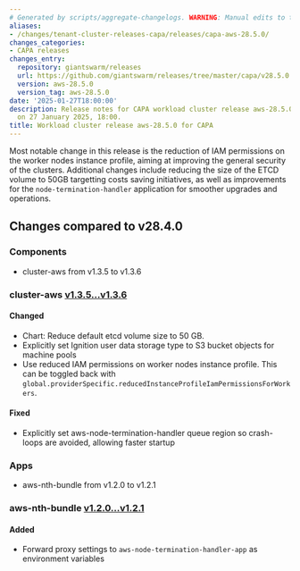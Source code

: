 ```yaml
---
# Generated by scripts/aggregate-changelogs. WARNING: Manual edits to this files will be overwritten.
aliases:
- /changes/tenant-cluster-releases-capa/releases/capa-aws-28.5.0/
changes_categories:
- CAPA releases
changes_entry:
  repository: giantswarm/releases
  url: https://github.com/giantswarm/releases/tree/master/capa/v28.5.0
  version: aws-28.5.0
  version_tag: aws-28.5.0
date: '2025-01-27T18:00:00'
description: Release notes for CAPA workload cluster release aws-28.5.0, published
  on 27 January 2025, 18:00.
title: Workload cluster release aws-28.5.0 for CAPA
---
```


Most notable change in this release is the reduction of IAM permissions on the worker nodes instance profile, aiming at improving the general security of the clusters. Additional changes include reducing the size of the ETCD volume to 50GB targetting costs saving initiatives, as well as improvements for the `node-termination-handler` application for smoother upgrades and operations.

## Changes compared to v28.4.0

### Components

- cluster-aws from v1.3.5 to v1.3.6

### cluster-aws [v1.3.5...v1.3.6](https://github.com/giantswarm/cluster-aws/compare/v1.3.5...v1.3.6)

#### Changed

- Chart: Reduce default etcd volume size to 50 GB.
- Explicitly set Ignition user data storage type to S3 bucket objects for machine pools
- Use reduced IAM permissions on worker nodes instance profile. This can be toggled back with `global.providerSpecific.reducedInstanceProfileIamPermissionsForWorkers`.

#### Fixed

- Explicitly set aws-node-termination-handler queue region so crash-loops are avoided, allowing faster startup

### Apps

- aws-nth-bundle from v1.2.0 to v1.2.1

### aws-nth-bundle [v1.2.0...v1.2.1](https://github.com/giantswarm/aws-nth-bundle/compare/v1.2.0...v1.2.1)

#### Added

- Forward proxy settings to `aws-node-termination-handler-app` as environment variables
